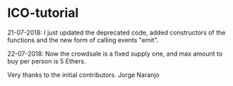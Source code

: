 # ICO-tutorial

21-07-2018: I just updated the deprecated code, added constructors of the functions and the new form of calling events "emit".

22-07-2018: Now the crowdsale is a fixed supply one, and max amount to buy per person is 5 Ethers. 


Very thanks to the initial contributors.
Jorge Naranjo
